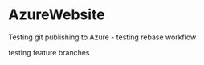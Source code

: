 AzureWebsite
============

Testing git publishing to Azure - testing rebase workflow

testing feature branches
